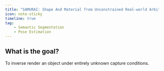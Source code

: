 ```yaml
---
title: "SAMURAI: Shape And Material from Unconstrained Real-world Arbitrary Image collections"
icon: note-sticky
timeline: true
tag:
    - Semantic Segmentation
    - Pose Estimation
---
```


## What is the goal?

To inverse render an object under entirely unknown capture conditions.

